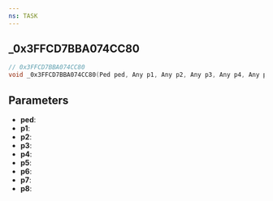 ```yaml
---
ns: TASK
---
```

## _0x3FFCD7BBA074CC80

```c
// 0x3FFCD7BBA074CC80
void _0x3FFCD7BBA074CC80(Ped ped, Any p1, Any p2, Any p3, Any p4, Any p5, Any p6, Any p7, Any p8);
```

## Parameters
* **ped**:
* **p1**:
* **p2**:
* **p3**:
* **p4**:
* **p5**:
* **p6**:
* **p7**:
* **p8**:
